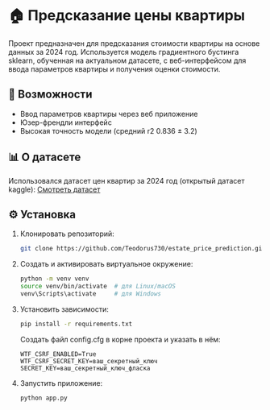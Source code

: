 # 🏠 Предсказание цены квартиры

Проект предназначен для предсказания стоимости квартиры на основе данных за 2024 год. Используется модель градиентного бустинга sklearn, обученная на актуальном датасете, с веб-интерфейсом для ввода параметров квартиры и получения оценки стоимости.

## 🚀 Возможности

- Ввод параметров квартиры через веб приложение
- Юзер-френдли интерфейс
- Высокая точность модели (средний r2 0.836 ± 3.2)

## 📊 О датасете
Использовался датасет цен квартир за 2024 год (открытый датасет kaggle):
[Смотреть датасет](https://www.kaggle.com/datasets/ivan314sh/prices-of-moscow-apartments)


## ⚙️ Установка

1. Клонировать репозиторий:
   ```bash
   git clone https://github.com/Teodorus730/estate_price_prediction.git
   ```

2. Создать и активировать виртуальное окружение:
    ```bash
    python -m venv venv
    source venv/bin/activate  # для Linux/macOS
    venv\Scripts\activate     # для Windows
    ```

3. Установить зависимости:

    ```bash
    pip install -r requirements.txt
    ```
    Создать файл config.cfg в корне проекта и указать в нём:
    ```
    WTF_CSRF_ENABLED=True
    WTF_CSRF_SECRET_KEY=ваш_секретный_ключ
    SECRET_KEY=ваш_секретный_ключ_фласка
    ```

4. Запустить приложение:
    ```bash
    python app.py
    ```